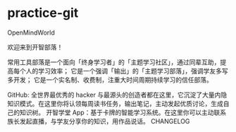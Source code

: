 # practice-git
OpenMindWorld

欢迎来到开智部落！


常用工具部落是一个面向「终身学习者」的「主题学习社区」，通过同辈互助，提高每个人的学习效率；
它是一个强调「输出」的「主题学习部落」，强调学友多写多开发；
它是一个实名制、收费制，注重大时间周期持续学习的信任部落。

GitHub: 全世界最优秀的 hacker 与最源头的创造者都在这里，它沉淀了大量内隐知识模式。在这里你将认领每周读书任务，输出笔记，主动发起优质讨论，生成自己的知识树。
开智学堂 App：基于卡牌的智能学习系统。在这里你可以主动联系族长发起直播，与学友分享你的知识，用作品说话。
CHANGELOG
